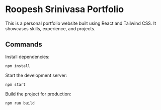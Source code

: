 # Roopesh Srinivasa Portfolio

This is a personal portfolio website built using React and Tailwind CSS.
It showcases skills, experience, and projects.

## Commands

Install dependencies:
```
npm install
```

Start the development server:
```
npm start
```

Build the project for production:
```
npm run build
```
